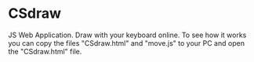 # CSdraw
JS Web Application. Draw with your keyboard online.
To see how it works you can copy the files "CSdraw.html" and "move.js" to your PC
and open the "CSdraw.html" file.

